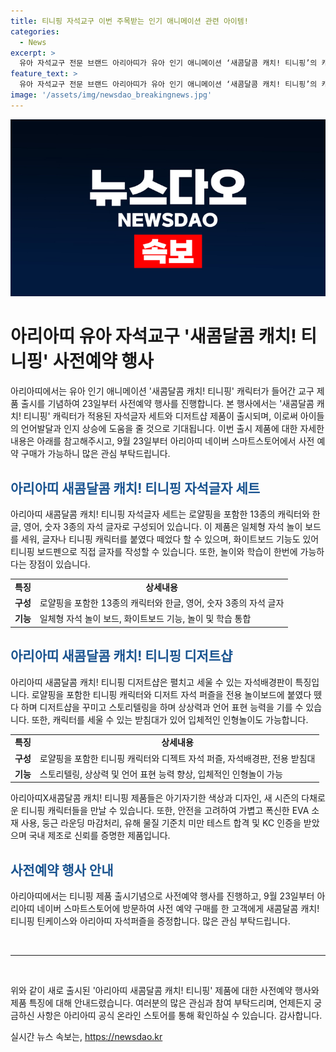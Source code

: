 ```yaml
---
title: 티니핑 자석교구 이번 주목받는 인기 애니메이션 관련 아이템!
categories:
  - News
excerpt: >
  유아 자석교구 전문 브랜드 아리아띠가 유아 인기 애니메이션 ‘새콤달콤 캐치! 티니핑’의 캐릭터를 활용한 교구 제품을 출시했다. 아리아띠 새콤달콤 캐치! 티니핑 자석글자 세트는 언어발달과 인지 상승에 도움이 되며, 놀이와 학습이 한 번에 가능하다. 또한, 아리아띠 새콤달콤 캐치! 티니핑 디저트샵은 디저트 자석 퍼즐을 활용하여 상상력과 언어 표현 능력을 기를 수 있으며, 안전한 소재와 국내 제조로 신뢰성을 높였다. 9월 23일부터 아리아띠 네이버 스마트스토어에서 사전예약 구매를 한 고객에게 이벤트 혜택이 제공된다.
feature_text: >
  유아 자석교구 전문 브랜드 아리아띠가 유아 인기 애니메이션 ‘새콤달콤 캐치! 티니핑’의 캐릭터를 활용한 교구 제품을 출시했다. 아리아띠 새콤달콤 캐치! 티니핑 자석글자 세트는 언어발달과 인지 상승에 도움이 되며, 놀이와 학습이 한 번에 가능하다. 또한, 아리아띠 새콤달콤 캐치! 티니핑 디저트샵은 디저트 자석 퍼즐을 활용하여 상상력과 언어 표현 능력을 기를 수 있으며, 안전한 소재와 국내 제조로 신뢰성을 높였다. 9월 23일부터 아리아띠 네이버 스마트스토어에서 사전예약 구매를 한 고객에게 이벤트 혜택이 제공된다.
image: '/assets/img/newsdao_breakingnews.jpg'
---
```


<p><img src="/assets/img/newsdao_breakingnews.jpg" alt="flaretime 속보" /></p>

<h1>아리아띠 유아 자석교구 '새콤달콤 캐치! 티니핑' 사전예약 행사</h1>

<p data-ke-size="size16">아리아띠에서는 유아 인기 애니메이션 '새콤달콤 캐치! 티니핑' 캐릭터가 들어간 교구 제품 출시를 기념하여 23일부터 사전예약 행사를 진행합니다. 본 행사에서는 '새콤달콤 캐치! 티니핑' 캐릭터가 적용된 자석글자 세트와 디저트샵 제품이 출시되며, 이로써 아이들의 언어발달과 인지 상승에 도움을 줄 것으로 기대됩니다. 이번 출시 제품에 대한 자세한 내용은 아래를 참고해주시고, 9월 23일부터 아리아띠 네이버 스마트스토어에서 사전 예약 구매가 가능하니 많은 관심 부탁드립니다.</p>

<h2>
  <span style="color: #1a5490;">아리아띠 새콤달콤 캐치! 티니핑 자석글자 세트</span>
</h2>

<p data-ke-size="size16">아리아띠 새콤달콤 캐치! 티니핑 자석글자 세트는 로얄핑을 포함한 13종의 캐릭터와 한글, 영어, 숫자 3종의 자석 글자로 구성되어 있습니다. 이 제품은 일체형 자석 놀이 보드를 세워, 글자나 티니핑 캐릭터를 붙였다 떼었다 할 수 있으며, 화이트보드 기능도 있어 티니핑 보드펜으로 직접 글자를 작성할 수 있습니다. 또한, 놀이와 학습이 한번에 가능하다는 장점이 있습니다.</p>

<table>
  <tr>
    <td style="text-align: center;"><b>특징</b></td>
    <td style="text-align: center;"><b>상세내용</b></td>
  </tr>
  <tr>
    <td><b>구성</b></td>
    <td>로얄핑을 포함한 13종의 캐릭터와 한글, 영어, 숫자 3종의 자석 글자</td>
  </tr>
  <tr>
    <td><b>기능</b></td>
    <td>일체형 자석 놀이 보드, 화이트보드 기능, 놀이 및 학습 통합</td>
  </tr>
</table>

<h2>
  <span style="color: #1a5490;">아리아띠 새콤달콤 캐치! 티니핑 디저트샵</span>
</h2>

<p data-ke-size="size16">아리아띠 새콤달콤 캐치! 티니핑 디저트샵은 펼치고 세울 수 있는 자석배경판이 특징입니다. 로얄핑을 포함한 티니핑 캐릭터와 디저트 자석 퍼즐을 전용 놀이보드에 붙였다 뗐다 하며 디저트샵을 꾸미고 스토리텔링을 하며 상상력과 언어 표현 능력을 기를 수 있습니다. 또한, 캐릭터를 세울 수 있는 받침대가 있어 입체적인 인형놀이도 가능합니다.</p>

<table>
  <tr>
    <td style="text-align: center;"><b>특징</b></td>
    <td style="text-align: center;"><b>상세내용</b></td>
  </tr>
  <tr>
    <td><b>구성</b></td>
    <td>로얄핑을 포함한 티니핑 캐릭터와 디젝트 자석 퍼즐, 자석배경판, 전용 받침대</td>
  </tr>
  <tr>
    <td><b>기능</b></td>
    <td>스토리텔링, 상상력 및 언어 표현 능력 향상, 입체적인 인형놀이 가능</td>
  </tr>
</table>

<p data-ke-size="size16">아리아띠X새콤달콤 캐치! 티니핑 제품들은 아기자기한 색상과 디자인, 새 시즌의 다채로운 티니핑 캐릭터들을 만날 수 있습니다. 또한, 안전을 고려하여 가볍고 폭신한 EVA 소재 사용, 둥근 라운딩 마감처리, 유해 물질 기준치 미만 테스트 합격 및 KC 인증을 받았으며 국내 제조로 신뢰를 증명한 제품입니다.</p>

<h2>
  <span style="color: #1a5490;">사전예약 행사 안내</span>
</h2>

<p data-ke-size="size16">아리아띠에서는 티니핑 제품 출시기념으로 사전예약 행사를 진행하고, 9월 23일부터 아리아띠 네이버 스마트스토어에 방문하여 사전 예약 구매를 한 고객에게 새콤달콤 캐치! 티니핑 틴케이스와 아리아띠 자석퍼즐을 증정합니다. 많은 관심 부탁드립니다.</p>

<p data-ke-size="size16">&nbsp;</p>

<hr>

<p data-ke-size="size16">&nbsp;</p>

<p data-ke-size="size16">위와 같이 새로 출시된 '아리아띠 새콤달콤 캐치! 티니핑' 제품에 대한 사전예약 행사와 제품 특징에 대해 안내드렸습니다. 여러분의 많은 관심과 참여 부탁드리며, 언제든지 궁금하신 사항은 아리아띠 공식 온라인 스토어를 통해 확인하실 수 있습니다. 감사합니다.</p>
실시간 뉴스 속보는, <a href="https://newsdao.kr" rel="dofollow">https://newsdao.kr</a>


